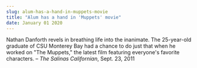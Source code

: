 ```yaml
---
slug: alum-has-a-hand-in-muppets-movie
title: "Alum has a hand in 'Muppets' movie"
date: January 01 2020
---
```


 
<p>
  Nathan Danforth revels in breathing life into the inanimate. The 25-year-old
  graduate of CSU Monterey Bay had a chance to do just that when he worked on
  "The Muppets," the latest film featuring everyone's favorite characters. –
  <em>The Salinas Californian</em>, Sept. 23, 2011
</p>
 
